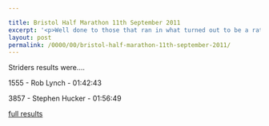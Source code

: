 ```yaml
---

title: Bristol Half Marathon 11th September 2011
excerpt: '<p>Well done to those that ran in what turned out to be a rather warm and windy Bristol Half Marathon!!!</p>'
layout: post
permalink: /0000/00/bristol-half-marathon-11th-september-2011/
---
```

Striders results were&#8230;.

1555 - Rob Lynch - 01:42:43

3857 - Stephen Hucker - 01:56:49

<a href="https://www.runbristol.com/HalfMarathon/30/Home.aspx" target="_blank" rel="nofollow">full results</a>